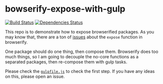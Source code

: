 bowserify-expose-with-gulp
===

[![Build Status][travis-image]][travis-url]
[![Dependencies Status][deps-image]][deps-url]

[travis-image]: https://travis-ci.org/lijunle/browserify-expose-with-gulp.png?branch=master "Build Status"
[travis-url]: https://coveralls.io/r/lijunle/browserify-expose-with-gulp
[deps-image]: https://david-dm.org/lijunle/browserify-expose-with-gulp.png "Dependencies Status"
[deps-url]: https://david-dm.org/lijunle/browserify-expose-with-gulp

This repo is to demonstrate how to expose browserified packages. As you may know
that, there are a ton of [issues][0] about the `expose` function in browserify.

[0]: https://github.com/substack/node-browserify/search?q=expose&type=Issues

One package should do one thing, then compose them. Browserify does too much
things, so I am going to decouple the no-core functions as a separated packages,
then re-compose them with gulp tasks.

Please check the [`gulpfile.js`][1] to check the first step. If you have any
ideas on this, please open an issue.

[1]: https://github.com/lijunle/browserify-expose-with-gulp/blob/master/gulpfile.js
